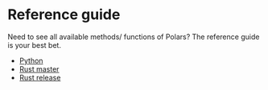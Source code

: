 # Reference guide

Need to see all available methods/ functions of Polars? The reference guide is your best bet.

* [Python](https://ritchie46.github.io/polars/python/polars/index.html)
* [Rust master](POLARS_API_LINK/index.html)
* [Rust release](https://docs.rs/polars/)
